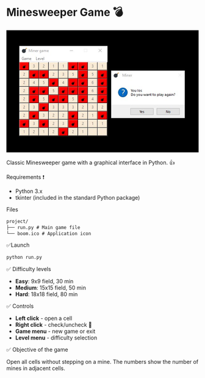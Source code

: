 # Minesweeper Game 💣

![ Screen Game 💣](image/Screen-game.jpg)

Classic Minesweeper game with a graphical interface in Python. 👍

Requirements ❗

- Python 3.x
- tkinter (included in the standard Python package)

Files

```
project/
├── run.py # Main game file
└── boom.ico # Application icon
```

✅Launch

```bash
python run.py
```

✅ Difficulty levels

- **Easy**: 9x9 field, 30 min
- **Medium**: 15x15 field, 50 min
- **Hard**: 18x18 field, 80 min

✅ Controls

- **Left click** - open a cell
- **Right click** - check/uncheck 🚩
- **Game menu** - new game or exit
- **Level menu** - difficulty selection

✅ Objective of the game

Open all cells without stepping on a mine. The numbers show the number of mines in adjacent cells.